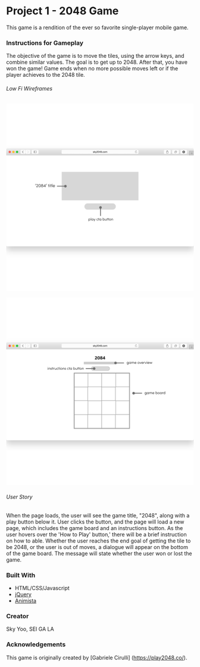 # Project 1 - 2048 Game


This game is a rendition of the ever so favorite single-player mobile game.


### Instructions for Gameplay


The objective of the game is to move the tiles, using the arrow keys, and combine similar values. The goal is to get up to 2048. After that, you have won the game! Game ends when no more possible moves left or if the player achieves to the 2048 tile.


###### Low Fi Wireframes
![wireframe](images/0001.jpg)

![wireframe2](images/0002.jpg)


###### User Story
When the page loads, the user will see the game title, "2048", along with a play button below it. User clicks the button, and the page will load a new page, which includes the game board and an instructions button. As the user hovers over the 'How to Play' button,' there will be a brief instruction on how to able. Whether the user reaches the end goal of getting the tile to be 2048, or the user is out of moves, a dialogue will appear on the bottom of the game board. The message will state whether the user won or lost the game.


### Built With
- HTML/CSS/Javascript
- [jQuery](https://jquery.com/)
- [Animista](http://animista.net/)


### Creator
Sky Yoo, SEI GA LA


### Acknowledgements

This game is originally created by [Gabriele Cirulli] (https://play2048.co/).
